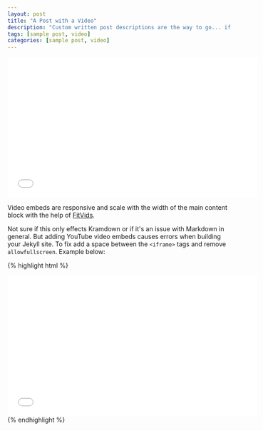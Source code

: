 ```yaml
---
layout: post
title: "A Post with a Video"
description: "Custom written post descriptions are the way to go... if you're not lazy."
tags: [sample post, video]
categories: [sample post, video]
---
```


<iframe width="560" height="315" src="//www.youtube.com/embed/SU3kYxJmWuQ" frameborder="0"> </iframe>

Video embeds are responsive and scale with the width of the main content block with the help of [FitVids](http://fitvidsjs.com/).

Not sure if this only effects Kramdown or if it's an issue with Markdown in general. But adding YouTube video embeds causes errors when building your Jekyll site. To fix add a space between the `<iframe>` tags and remove `allowfullscreen`. Example below:

{% highlight html %}
<iframe width="560" height="315" src="//www.youtube.com/embed/SU3kYxJmWuQ" frameborder="0"> </iframe>
{% endhighlight %}
